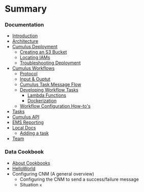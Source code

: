 # Summary

### Documentation

* [Introduction](README.md)
* [Architecture](docs/architecture.md)
* [Cumulus Deployment](docs/deployment.md)
  * [Creating an S3 Bucket](docs/create_bucket.md)
  * [Locating IAMs](docs/iam_roles.md)
  * [Troubleshooting Deployment](docs/troubleshoot_deployment.md)
* [Cumulus Workflows](docs/workflows.md)
  * [Protocol](docs/protocol.md)
  * [Input & Ouptut](docs/input_output.md)
  * [Cumulus Task Message Flow](docs/cumulus-task-message-flow.md)
  * [Developing Workflow Tasks](docs/developing-workflow-tasks.md)
    * [Lambda Functions](docs/lambda.md)
    * [Dockerization](docs/docker.md)
  * [Workflow Configuration How-to's](docs/workflow-configuration-how-to.md)
* [Tasks](docs/tasks.md)
* [Cumulus API](docs/api.md)
* [EMS Reporting](docs/ems_reporting.md)
* [Local Docs](docs/doc_installation.md)
  * [Adding a task](docs/adding-a-task.md)
* [Team](docs/team.md)

### Data Cookbook

* [About Cookbooks](docs/about-cookbooks.md)
* [HelloWorld](docs/hello-world.md)
* Configuring CNM (A general overview)
  * Configuring the CNM to send a success/failure message
  * Situation `x`

